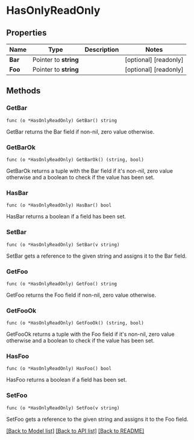 # HasOnlyReadOnly

## Properties

Name | Type | Description | Notes
------------ | ------------- | ------------- | -------------
**Bar** | Pointer to **string** |  | [optional] [readonly] 
**Foo** | Pointer to **string** |  | [optional] [readonly] 

## Methods

### GetBar

`func (o *HasOnlyReadOnly) GetBar() string`

GetBar returns the Bar field if non-nil, zero value otherwise.

### GetBarOk

`func (o *HasOnlyReadOnly) GetBarOk() (string, bool)`

GetBarOk returns a tuple with the Bar field if it's non-nil, zero value otherwise
and a boolean to check if the value has been set.

### HasBar

`func (o *HasOnlyReadOnly) HasBar() bool`

HasBar returns a boolean if a field has been set.

### SetBar

`func (o *HasOnlyReadOnly) SetBar(v string)`

SetBar gets a reference to the given string and assigns it to the Bar field.

### GetFoo

`func (o *HasOnlyReadOnly) GetFoo() string`

GetFoo returns the Foo field if non-nil, zero value otherwise.

### GetFooOk

`func (o *HasOnlyReadOnly) GetFooOk() (string, bool)`

GetFooOk returns a tuple with the Foo field if it's non-nil, zero value otherwise
and a boolean to check if the value has been set.

### HasFoo

`func (o *HasOnlyReadOnly) HasFoo() bool`

HasFoo returns a boolean if a field has been set.

### SetFoo

`func (o *HasOnlyReadOnly) SetFoo(v string)`

SetFoo gets a reference to the given string and assigns it to the Foo field.


[[Back to Model list]](../README.md#documentation-for-models) [[Back to API list]](../README.md#documentation-for-api-endpoints) [[Back to README]](../README.md)


